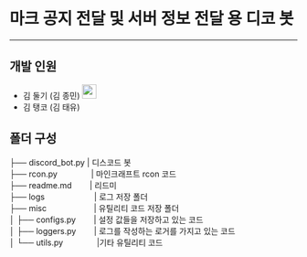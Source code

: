 # 마크 공지 전달 및 서버 정보 전달 용 디코 봇
---
## 개발 인원
- 김 둘기 (김 종민) <a href=https://github.com/EvoDmiK><img src='https://avatars.githubusercontent.com/u/93193661?v=4' width=25></a>
- 김 탱코 (김 태유)

## 폴더 구성
├── discord_bot.py  | 디스코드 봇  
├── rcon.py &nbsp;&nbsp;&nbsp;&nbsp;&nbsp;&nbsp;&nbsp;&nbsp;&nbsp;&nbsp;&nbsp;&nbsp;&nbsp;&nbsp;| 마인크래프트 rcon 코드  
├── readme.md &nbsp;&nbsp;&nbsp;&nbsp;&nbsp;&nbsp;&nbsp;| 리드미  
├── logs&nbsp;&nbsp;&nbsp;&nbsp;&nbsp;&nbsp;&nbsp;&nbsp;&nbsp;&nbsp;&nbsp;&nbsp;&nbsp;&nbsp;&nbsp;&nbsp;&nbsp;&nbsp;&nbsp;&nbsp;&nbsp;&nbsp;| 로그 저장 폴더  
├── misc &nbsp;&nbsp;&nbsp;&nbsp;&nbsp;&nbsp;&nbsp;&nbsp;&nbsp;&nbsp;&nbsp;&nbsp;&nbsp;&nbsp;&nbsp;&nbsp;&nbsp;&nbsp;&nbsp;&nbsp;| 유틸리티 코드 저장 폴더  
│   ├── configs.py &nbsp;&nbsp;&nbsp;&nbsp; &nbsp;&nbsp;| 설정 값들을 저장하고 있는 코드  
│   ├── loggers.py &nbsp;&nbsp;&nbsp;&nbsp; &nbsp;&nbsp;| 로그를 작성하는 로거를 가지고 있는 코드  
│   └── utils.py &nbsp;&nbsp;&nbsp;&nbsp;&nbsp;&nbsp;&nbsp;&nbsp;&nbsp;&nbsp;&nbsp;&nbsp;&nbsp;&nbsp;|기타 유틸리티 코드   


